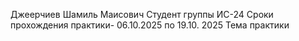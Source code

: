 Джеерчиев Шамиль Маисович
Студент группы ИС-24
Сроки прохождения практики- 06.10.2025 по 19.10. 2025
Тема практики
